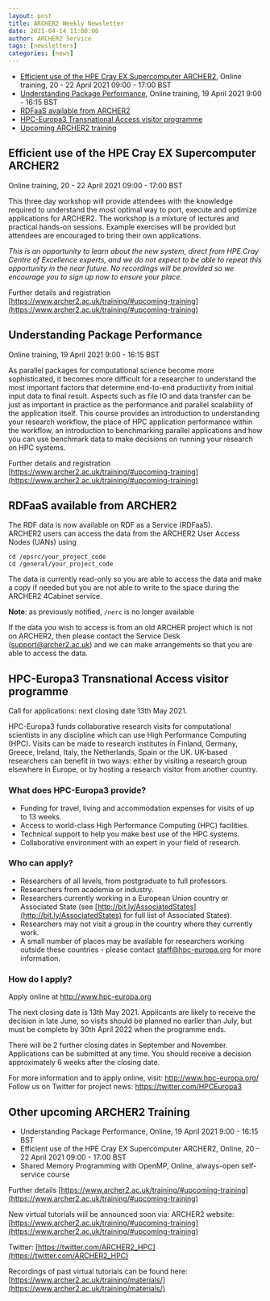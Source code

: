 ```yaml
---
layout: post
title: ARCHER2 Weekly Newsletter
date: 2021-04-14 11:00:00
author: ARCHER2 Service
tags: [newsletters] 
categories: [news]
---
```


 - [Efficient use of the HPE Cray EX Supercomputer ARCHER2](#efficient-use-of-the-hpe-cray-ex-supercomputer-archer2), Online training, 20 - 22 April 2021 09:00 - 17:00 BST 
 - [Understanding Package Performance](#understanding-package-performance), Online training, 19 April 2021 9:00 - 16:15 BST 
-  [RDFaaS available from ARCHER2](#rdfaas-available-from-archer2)
- [HPC-Europa3 Transnational Access visitor programme](#hpc-europa3-transnational-access-visitor-programme) 
- [Upcoming ARCHER2 training](#other-upcoming-archer2-training) 


## Efficient use of the HPE Cray EX Supercomputer ARCHER2

Online training, 20 - 22 April 2021 09:00 - 17:00 BST 

This three day workshop will provide attendees with the knowledge required to understand the most optimal way to port, execute and optimize applications for ARCHER2. The workshop is a mixture of lectures and practical hands-on sessions. Example exercises will be provided but attendees are encouraged to bring their own applications.

*This is an opportunity to learn about the new system, direct from HPE Cray Centre of Excellence experts, and we do not expect to be able to repeat this opportunity in the near future.  No recordings will be provided so we encourage you to sign up now to ensure your place.*

Further details and registration [https://www.archer2.ac.uk/training/#upcoming-training](https://www.archer2.ac.uk/training/#upcoming-training)



## Understanding Package Performance

Online training, 19 April 2021 9:00 - 16:15 BST 
 
As parallel packages for computational science become more sophisticated, it becomes more difficult for a researcher to understand the most important factors that determine end-to-end productivity from initial input data to final result. Aspects such as file IO and data transfer can be just as important in practice as the performance and parallel scalability of the application itself. This course provides an introduction to understanding your research workflow, the place of HPC application performance within the workflow, an introduction to benchmarking parallel applications and how you can use benchmark data to make decisions on running your research on HPC systems.
 
Further details and registration [https://www.archer2.ac.uk/training/#upcoming-training](https://www.archer2.ac.uk/training/#upcoming-training)
 
 
## RDFaaS available from ARCHER2

The RDF data is now available on RDF as a Service (RDFaaS).  
ARCHER2 users can access the data from the ARCHER2 User Access Nodes (UANs) using 

`cd /epsrc/your_project_code ` <br />
`cd /general/your_project_code `

The data is currently read-only so you are able to access the data and make a copy if needed but you are not able to write to the space during the ARCHER2 4Cabinet service. 

**Note**: as previously notified, `/nerc` is no longer available

If the data you wish to access is from an old ARCHER project which is not on ARCHER2, then please contact the Service Desk ([support@archer2.ac.uk](mailto:support@archer2.ac.uk)) and we can make arrangements so that you are able to access the data.  


## HPC-Europa3 Transnational Access visitor programme 

Call for applications: next closing date 13th May 2021. 

HPC-Europa3 funds collaborative research visits for computational scientists in any discipline which can use High Performance Computing (HPC). Visits can be made to research institutes in Finland, Germany, Greece, Ireland, Italy, the Netherlands, Spain or the UK. UK-based researchers can benefit in two ways: either by visiting a research group elsewhere in Europe, or by hosting a research visitor from another country. 

### What does HPC-Europa3 provide? 

- Funding for travel, living and accommodation expenses for visits of up to 13 weeks. 
- Access to world-class High Performance Computing (HPC) facilities. 
- Technical support to help you make best use of the HPC systems. 
- Collaborative environment with an expert in your field of research. 

### Who can apply? 

- Researchers of all levels, from postgraduate to full professors. 
- Researchers from academia or industry. 
- Researchers currently working in a European Union country or Associated State (see [http://bit.ly/AssociatedStates](http://bit.ly/AssociatedStates) for full list of Associated States). 
- Researchers may not visit a group in the country where they currently work. 
- A small number of places may be available for researchers working outside these countries - please contact [staff@hpc-europa.org](mailto:staff@hpc-europa.org) for more information. 

### How do I apply? 

Apply online at [http://www.hpc-europa.org ](http://www.hpc-europa.org )

The next closing date is 13th May 2021. Applicants are likely to receive the decision in late June, so visits should be planned no earlier than July, but must be complete by 30th April 2022 when the programme ends.

There will be 2 further closing dates in September and November. Applications can be submitted at any time. You should receive a decision approximately 6 weeks after the closing date. 

For more information and to apply online, visit: [http://www.hpc-europa.org/ ](http://www.hpc-europa.org/ )
Follow us on Twitter for project news: [https://twitter.com/HPCEuropa3 ](https://twitter.com/HPCEuropa3 )



## Other upcoming ARCHER2 Training

- Understanding Package Performance, Online, 19 April 2021 9:00 - 16:15 BST  
- Efficient use of the HPE Cray EX Supercomputer ARCHER2, Online, 20 - 22 April 2021 09:00 - 17:00 BST
- Shared Memory Programming with OpenMP, Online, always-open self-service course


Further details [https://www.archer2.ac.uk/training/#upcoming-training](https://www.archer2.ac.uk/training/#upcoming-training)

New virtual tutorials will be announced soon via: ARCHER2 website: [https://www.archer2.ac.uk/training/#upcoming-training](https://www.archer2.ac.uk/training/#upcoming-training)

Twitter: [https://twitter.com/ARCHER2_HPC](https://twitter.com/ARCHER2_HPC)

Recordings of past virtual tutorials can be found here: [https://www.archer2.ac.uk/training/materials/](https://www.archer2.ac.uk/training/materials/)